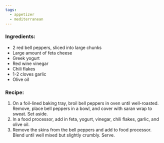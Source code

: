 ```yaml
---
tags:
  - appetizer
  - mediterranean
---
```

### Ingredients:
- 2 red bell peppers, sliced into large chunks
- Large amount of feta cheese
- Greek yogurt
- Red wine vinegar
- Chili flakes 
- 1-2 cloves garlic
- Olive oil

### Recipe:
1. On a foil-lined baking tray, broil bell peppers in oven until well-roasted. Remove, place bell peppers in a bowl, and cover with saran wrap to sweat. Set aside. 
2. In a food processor, add in feta, yogurt, vinegar, chili flakes, garlic, and olive oil. 
3. Remove the skins from the bell peppers and add to food processor. Blend until well mixed but slightly crumbly. Serve. 
